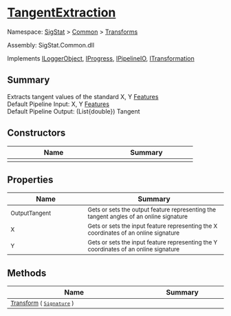 # [TangentExtraction](./TangentExtraction.md)

Namespace: [SigStat]() > [Common](./../README.md) > [Transforms](./README.md)

Assembly: SigStat.Common.dll

Implements [ILoggerObject](./../ILoggerObject.md), [IProgress](./../Helpers/IProgress.md), [IPipelineIO](./../Pipeline/IPipelineIO.md), [ITransformation](./../ITransformation.md)

## Summary
Extracts tangent values of the standard X, Y [Features](https://github.com/hargitomi97/sigstat/blob/master/docs/md/SigStat/Common/Features.md)<br>Default Pipeline Input: X, Y [Features](https://github.com/hargitomi97/sigstat/blob/master/docs/md/SigStat/Common/Features.md)<br>Default Pipeline Output: (List{double})  Tangent

## Constructors

| Name | Summary | 
| --- | --- | 
| <sub></sub><img width=200/>  | <sub></sub><img width=200/>  | <br>


## Properties

| Name | Summary | 
| --- | --- | 
| <sub>OutputTangent</sub><img width=200/>  | <sub>Gets or sets the output feature representing the tangent angles of an online signature</sub><img width=200/>  | <br>
| <sub>X</sub><img width=200/>  | <sub>Gets or sets the input feature representing the X coordinates of an online signature</sub><img width=200/>  | <br>
| <sub>Y</sub><img width=200/>  | <sub>Gets or sets the input feature representing the Y coordinates of an online signature</sub><img width=200/>  | <br>


## Methods

| Name | Summary | 
| --- | --- | 
| <sub>[Transform](./Methods/TangentExtraction-100663596.md) ( [`Signature`](./../Signature.md) )</sub><img width=200/>  | <sub></sub><img width=200/>  | <br>


